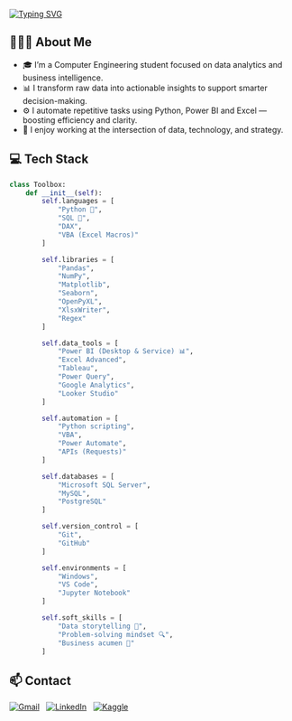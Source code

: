 <a href="https://git.io/typing-svg"><img src="https://readme-typing-svg.herokuapp.com?font=Zen+Dots&size=40&duration=5050&pause=1000&color=139EFF&center=true&vCenter=true&width=1050&lines=Hi!+I'm+Matias+Lopez;Data+Analitycs;Python;Automatization" alt="Typing SVG" /></a>

## 🙋🏻‍♂️ About Me

- 🎓 I’m a Computer Engineering student focused on data analytics and business intelligence.
- 📊 I transform raw data into actionable insights to support smarter decision-making.
- ⚙️ I automate repetitive tasks using Python, Power BI and Excel — boosting efficiency and clarity.
- 🧠 I enjoy working at the intersection of data, technology, and strategy.


## 💻 Tech Stack
```python
class Toolbox:
    def __init__(self):
        self.languages = [
            "Python 🐍", 
            "SQL 🧠", 
            "DAX", 
            "VBA (Excel Macros)"
        ]

        self.libraries = [
            "Pandas", 
            "NumPy", 
            "Matplotlib", 
            "Seaborn", 
            "OpenPyXL", 
            "XlsxWriter",
            "Regex"
        ]

        self.data_tools = [
            "Power BI (Desktop & Service) 📊",
            "Excel Advanced",
            "Tableau",
            "Power Query",
            "Google Analytics",
            "Looker Studio"
        ]

        self.automation = [
            "Python scripting",
            "VBA",
            "Power Automate",
            "APIs (Requests)"
        ]

        self.databases = [
            "Microsoft SQL Server", 
            "MySQL", 
            "PostgreSQL"
        ]

        self.version_control = [
            "Git", 
            "GitHub"
        ]

        self.environments = [
            "Windows",
            "VS Code",
            "Jupyter Notebook"
        ]

        self.soft_skills = [
            "Data storytelling 🧾",
            "Problem-solving mindset 🔍",
            "Business acumen 💼"
        ]
```
## 📫 Contact

[![Gmail](https://img.shields.io/badge/Gmail-D14836?style=for-the-badge&logo=gmail&logoColor=white)](mailto:mmlopeznunez@gmail.com)
&nbsp;
[![LinkedIn](https://img.shields.io/badge/LinkedIn-0A66C2?style=for-the-badge&logo=linkedin&logoColor=white)](https://www.linkedin.com/in/lopez-matias/)
&nbsp;
[![Kaggle](https://img.shields.io/badge/Kaggle-20BEFF?style=for-the-badge&logo=kaggle&logoColor=white)](https://www.kaggle.com/lopezmatias)




